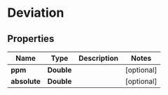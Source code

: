 

# Deviation



## Properties

| Name | Type | Description | Notes |
|------------ | ------------- | ------------- | -------------|
|**ppm** | **Double** |  |  [optional] |
|**absolute** | **Double** |  |  [optional] |



